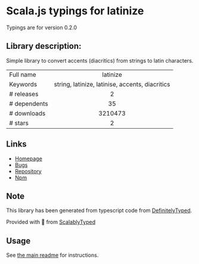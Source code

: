 
# Scala.js typings for latinize

Typings are for version 0.2.0

## Library description:
Simple library to convert accents (diacritics) from strings to latin characters.

|                    |                 |
| ------------------ | :-------------: |
| Full name          | latinize |
| Keywords           | string, latinize, latinise, accents, diacritics |
| # releases         | 2 |
| # dependents       | 35 |
| # downloads        | 3210473 |
| # stars            | 2 |

## Links
- [Homepage](http://github.com/dundalek/latinize)
- [Bugs](https://github.com/dundalek/latinize/issues)
- [Repository](https://github.com/dundalek/latinize)
- [Npm](https://www.npmjs.com/package/latinize)
    


## Note
This library has been generated from typescript code from [DefinitelyTyped](https://definitelytyped.org).

Provided with :purple_heart: from [ScalablyTyped](https://github.com/oyvindberg/ScalablyTyped)

## Usage
See [the main readme](../../readme.md) for instructions.


